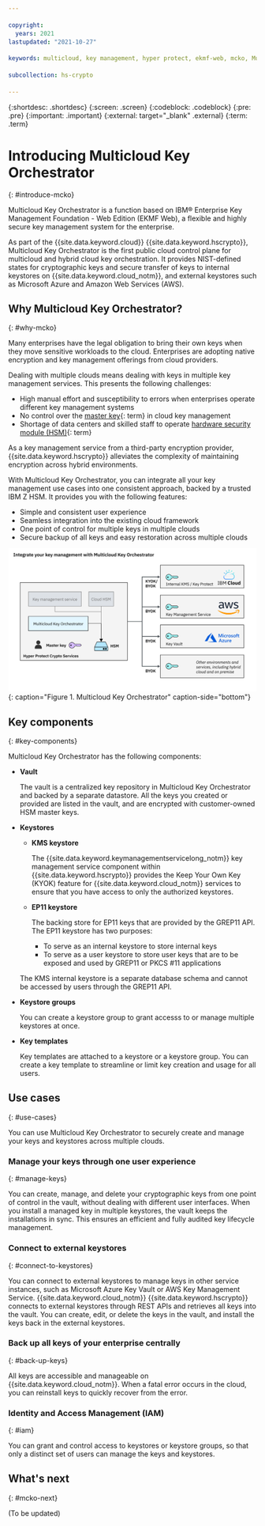 ```yaml
---

copyright:
  years: 2021
lastupdated: "2021-10-27"

keywords: multicloud, key management, hyper protect, ekmf-web, mcko, Multicloud Key Orchestrator

subcollection: hs-crypto

---
```



{:shortdesc: .shortdesc}
{:screen: .screen}
{:codeblock: .codeblock}
{:pre: .pre}
{:important: .important}
{:external: target="_blank" .external}
{:term: .term}


# Introducing Multicloud Key Orchestrator
{: #introduce-mcko}

Multicloud Key Orchestrator is a function based on IBM&reg; Enterprise Key Management Foundation - Web Edition (EKMF Web), a flexible and highly secure key management system for the enterprise.

As part of the {{site.data.keyword.cloud}} {{site.data.keyword.hscrypto}}, Multicloud Key Orchestrator is the first public cloud control plane for multicloud and hybrid cloud key orchestration. It provides NIST-defined states for cryptographic keys and secure transfer of keys to internal keystores on {{site.data.keyword.cloud_notm}}, and external keystores such as Microsoft Azure and Amazon Web Services (AWS).



## Why Multicloud Key Orchestrator?
{: #why-mcko}

Many enterprises have the legal obligation to bring their own keys when they move sensitive workloads to the cloud. Enterprises are adopting native encryption and key management offerings from cloud providers.

Dealing with multiple clouds means dealing with keys in multiple key management services. This presents the following challenges:
- High manual effort and susceptibility to errors when enterprises operate different key management systems
- No control over the [master key](#x2908413){: term} in cloud key management
- Shortage of data centers and skilled staff to operate [hardware security module (HSM)](#x6704988){: term}


As a key management service from a third-party encryption provider, {{site.data.keyword.hscrypto}} alleviates the complexity of maintaining encryption across hybrid environments. 

With Multicloud Key Orchestrator, you can integrate all your key management use cases into one consistent approach, backed by a trusted IBM Z HSM. It provides you with the following features:
- Simple and consistent user experience
- Seamless integration into the existing cloud framework
- One point of control for multiple keys in multiple clouds 
- Secure backup of all keys and easy restoration across multiple clouds


![Multicloud Key Orchestrator](/images/multicloud-key-orchestrator.svg "Multicloud Key Orchestrator"){: caption="Figure 1. Multicloud Key Orchestrator"  caption-side="bottom"}


## Key components
{: #key-components}

Multicloud Key Orchestrator has the following components:

- **Vault**

    The vault is a centralized key repository in Multicloud Key Orchestrator and backed by a separate datastore. All the keys you created or provided are listed in the vault, and are encrypted with customer-owned HSM master keys.

- **Keystores**
  
    - **KMS keystore**

        The {{site.data.keyword.keymanagementservicelong_notm}} key management service component within {{site.data.keyword.hscrypto}} provides the Keep Your Own Key (KYOK) feature for {{site.data.keyword.cloud_notm}} services to ensure that you have access to only the authorized keystores. 

    - **EP11 keystore**

        The backing store for EP11 keys that are provided by the GREP11 API. The EP11 keystore has two purposes:
        - To serve as an internal keystore to store internal keys
        - To serve as a user keystore to store user keys that are to be exposed and used by GREP11 or PKCS #11 applications

    The KMS internal keystore is a separate database schema and cannot be accessed by users through the GREP11 API.

- **Keystore groups**

    You can create a keystore group to grant accesss to or manage multiple keystores at once.

- **Key templates**

    Key templates are attached to a keystore or a keystore group. You can create a key template to streamline or limit key creation and usage for all users. 



## Use cases
{: #use-cases}

You can use Multicloud Key Orchestrator to securely create and manage your keys and keystores across multiple clouds.

### Manage your keys through one user experience
{: #manage-keys}

You can create, manage, and delete your cryptographic keys from one point of control in the vault, without dealing with different user interfaces. When you install a managed key in multiple keystores, the vault keeps the installations in sync. This ensures an efficient and fully audited key lifecycle management.


### Connect to external keystores
{: #connect-to-keystores}

You can connect to external keystores to manage keys in other service instances, such as Microsoft Azure Key Vault or AWS Key Management Service. {{site.data.keyword.cloud_notm}} {{site.data.keyword.hscrypto}} connects to external keystores through REST APIs and retrieves all keys into the vault. You can create, edit, or delete the keys in the vault, and install the keys back in the external keystores. 


### Back up all keys of your enterprise centrally
{: #back-up-keys}

All keys are accessible and manageable on {{site.data.keyword.cloud_notm}}. When a fatal error occurs in the cloud, you can reinstall keys to quickly recover from the error.


### Identity and Access Management (IAM)
{: #iam}

You can grant and control access to keystores or keystore groups, so that only a distinct set of users can manage the keys and keystores.



## What's next
{: #mcko-next}



(To be updated)





